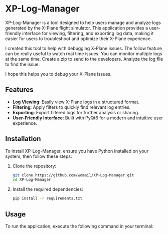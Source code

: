 # XP-Log-Manager

XP-Log-Manager is a tool designed to help users manage and analyze logs generated by the X-Plane flight simulator. This application provides a user-friendly interface for viewing, filtering, and exporting log data, making it easier for users to troubleshoot and optimize their X-Plane experience.

I created this tool to help with debugging X-Plane issues. The follow feature can be really useful to watch real time issues.
You can monitor multiple logs at the same time.
Create a zip to send to the developers.
Analyze the log file to find the issue. 

I hope this helps you to debug your X-Plane issues.
## Features

- **Log Viewing**: Easily view X-Plane logs in a structured format.
- **Filtering**: Apply filters to quickly find relevant log entries.
- **Exporting**: Export filtered logs for further analysis or sharing.
- **User-Friendly Interface**: Built with PyQt6 for a modern and intuitive user experience.

## Installation

To install XP-Log-Manager, ensure you have Python installed on your system, then follow these steps:

1. Clone the repository:
   ```bash
   git clone https://github.com/womail/XP-Log-Manager.git
   cd XP-Log-Manager
   ```

2. Install the required dependencies:
   ```bash
   pip install -r requirements.txt
   ```

## Usage

To run the application, execute the following command in your terminal:
